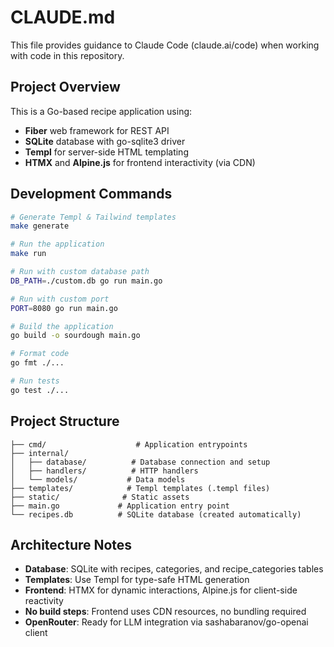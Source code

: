 # CLAUDE.md

This file provides guidance to Claude Code (claude.ai/code) when working with code in this repository.

## Project Overview

This is a Go-based recipe application using:
- **Fiber** web framework for REST API
- **SQLite** database with go-sqlite3 driver
- **Templ** for server-side HTML templating
- **HTMX** and **Alpine.js** for frontend interactivity (via CDN)

## Development Commands

```bash
# Generate Templ & Tailwind templates
make generate

# Run the application
make run

# Run with custom database path
DB_PATH=./custom.db go run main.go

# Run with custom port
PORT=8080 go run main.go

# Build the application
go build -o sourdough main.go

# Format code
go fmt ./...

# Run tests
go test ./...
```

## Project Structure

```
├── cmd/                    # Application entrypoints
├── internal/
│   ├── database/          # Database connection and setup
│   ├── handlers/          # HTTP handlers
│   └── models/           # Data models
├── templates/            # Templ templates (.templ files)
├── static/              # Static assets
├── main.go             # Application entry point
└── recipes.db          # SQLite database (created automatically)
```

## Architecture Notes

- **Database**: SQLite with recipes, categories, and recipe_categories tables
- **Templates**: Use Templ for type-safe HTML generation
- **Frontend**: HTMX for dynamic interactions, Alpine.js for client-side reactivity
- **No build steps**: Frontend uses CDN resources, no bundling required
- **OpenRouter**: Ready for LLM integration via sashabaranov/go-openai client
